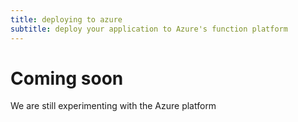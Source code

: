```yaml
---
title: deploying to azure
subtitle: deploy your application to Azure's function platform
---
```


# Coming soon

We are still experimenting with the Azure platform


